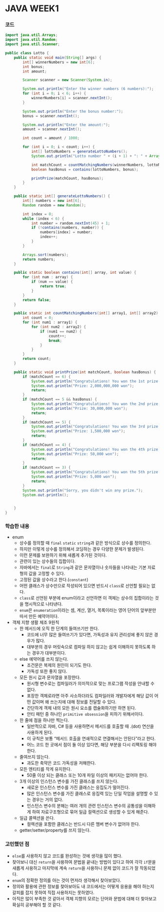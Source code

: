 # JAVA WEEK1

### 코드

```java
import java.util.Arrays;
import java.util.Random;
import java.util.Scanner;

public class Lotto {
    public static void main(String[] args) {
        int[] winnerNumbers = new int[6];
        int bonus;
        int amount;

        Scanner scanner = new Scanner(System.in);

        System.out.println("Enter the winner numbers (6 numbers):");
        for (int i = 0; i < 6; i++) {
            winnerNumbers[i] = scanner.nextInt();
        }

        System.out.println("Enter the bonus number:");
        bonus = scanner.nextInt();

        System.out.println("Enter the amount:");
        amount = scanner.nextInt();

        int count = amount / 1000;

        for (int i = 0; i < count; i++) {
            int[] lottoNumbers = generateLottoNumbers();
            System.out.println("Lotto number " + (i + 1) + ": " + Arrays.toString(lottoNumbers));

            int matchCount = countMatchingNumbers(winnerNumbers, lottoNumbers);
            boolean hasBonus = contains(lottoNumbers, bonus);

            printPrize(matchCount, hasBonus);
        }
    }

    public static int[] generateLottoNumbers() {
        int[] numbers = new int[6];
        Random random = new Random();

        int index = 0;
        while (index < 6) {
            int number = random.nextInt(45) + 1;
            if (!contains(numbers, number)) {
                numbers[index] = number;
                index++;
            }
        }

        Arrays.sort(numbers);
        return numbers;
    }

    public static boolean contains(int[] array, int value) {
        for (int num : array) {
            if (num == value) {
                return true;
            }
        }
        return false;
    }

    public static int countMatchingNumbers(int[] array1, int[] array2) {
        int count = 0;
        for (int num1 : array1) {
            for (int num2 : array2) {
                if (num1 == num2) {
                    count++;
                    break;
                }
            }
        }
        return count;
    }

    public static void printPrize(int matchCount, boolean hasBonus) {
        if (matchCount == 6) {
            System.out.println("Congratulations! You won the 1st prize! (6 numbers match)");
            System.out.println("Prize: 2,000,000,000 won");
            return;
        }
        if (matchCount == 5 && hasBonus) {
            System.out.println("Congratulations! You won the 2nd prize! (5 numbers + bonus match)");
            System.out.println("Prize: 30,000,000 won");
            return;
        }
        if (matchCount == 5) {
            System.out.println("Congratulations! You won the 3rd prize! (5 numbers match)");
            System.out.println("Prize: 1,500,000 won");
            return;
        }
        if (matchCount == 4) {
            System.out.println("Congratulations! You won the 4th prize! (4 numbers match)");
            System.out.println("Prize: 50,000 won");
            return;
        }
        if (matchCount == 3) {
            System.out.println("Congratulations! You won the 5th prize! (3 numbers match)");
            System.out.println("Prize: 5,000 won");
            return;
        }
        System.out.println("Sorry, you didn't win any prize.");
        System.out.println();
    

    }
}
```

### 학습한 내용

- enum
    - 상수를 정의할 때 `final` `static` `string`과 같은 방식으로 상수를 정의한다.
    - 하지만 이렇게 상수를 정의해서 코딩하는 경우 다양한 문제가 발생된다.
    - 이런 문제를 보완하기 위해 새롭게 추가된 것이다.
    - 관련이 있는 상수들의 집합이다.
    - 자바에서는 `final`로 `String`과 같은 문자열이나 숫자들을 나타내는 기본 자료형의 값을 고정할 수 있다.
    - 고정된 값을 상수라고 한다.(`constant`)
    - 어떤 클래스가 상수만으로 작성되어 있으면 반드시 `class`로 선언할 필요는 없다.
    - `class`로 선언된 부분에 enum이라고 선언하면 이 객체는 상수의 집합이라는 것을 명시적으로 나타낸다.
    - `enum`은 `enumeration`이라는 셈, 계산, 열거, 목록이라는 영어 단어의 앞부분만 따서 만든 예약어이다.
- 객체 지향 생활 체조 9원칙
    - 한 메서드에 오직 한 단계의 들여쓰기만 한다.
        - 코드에 너무 많은 들여쓰기가 있다면, 가독성과 유지 관리성에 좋지 않은 경우가 많다.
        - 대부분의 경우 머릿속으로 컴파일 하지 않고는 쉽게 이해하지 못하도록 하는 경우가 대부분이다.
    - else 예약어를 쓰지 않는다.
        - 조건문은 복제의 원인이 되기도 한다.
        - 가독성 또한 좋지 않다.
    - 모든 원시 값과 문자열을 포장한다.
        - 원시형 변수로는 컴파일러가 의미적으로 맞는 프로그램 작성을 안내할 수 없다.
        - 포장한 객체로라면 아주 사소하더라도 컴파일러와 개발자에게 해당 값이 어떤 값이며 왜 쓰는지에 대해 정보를 전달할 수 있다.
        - 간단하게 객체 내의 모든 원시 요소를 캡슐화하기만 하면 된다.
        - 안티 패턴 중 하나인 `primitive obsession`을 피하기 위해서이다.
    - 한 줄에 점을 하나만 찍는다.
        - 일반적으로 자바, C# 등을 사용하면서 메서드를 호출할 때 .(dot) 연산을 사용하게 된다.
        - 이 규칙은 보통 “메서드 호출을 연쇄적으로 연결해서는 안된다”라고 한다.
        - 어느 코드 한 곳에서 점이 둘 이상 있다면, 해당 부분을 다시 리팩토링 해야 한다.
    - 줄여쓰지 않는다.
        - 과도한 축약은 코드 가독성을 저해한다.
    - 모든 엔티티를 작게 유지한다.
        - 50줄 이상 되는 클래스 또는 10개 파일 이상의 패키지는 없어야 한다.
    - 3개 이상의 인스턴스 변수를 가진 클래스를 쓰지 않는다.
        - 새로운 인스턴스 변수를 가진 클래스는 응집도가 떨어진다.
        - 많은 인스턴스 변수를 가진 클래스로 응집력 있는 단일 작업을 설명할 수 있는 경우는 거의 없다.
        - 인스턴스 변수의 분해는 여러 개의 관련 인스턴스 변수의 공통성을 이해하게 하여 자료구조형으로 묶어 일급 컬렉션으로 생성할 수 있게 해준다.
    - 일급 콜렉션을 쓴다.
        - 컬렉션을 포함한 클래스는 반드시 다른 멤버 변수가 없어야 한다.
    - getter/setter/property를 쓰지 않는다.

### 고민했던 점

- `else`를 사용하지 않고 코드를 완성하는 것에 생각을 많이 했다.
- 찾아보니 대신 `return`을 사용하여 문법을 끝내는 방법이 있다고 하여 각각 `if`문을 새롭게 사용하고 마지막에 계속 `return`을 사용하니 문제 없이 코드가 잘 작동되었다.
- `enum`의 정확한 정의를 아는 것이 먼저라 생각해서 찾아보았다.
- 정의와 활용에 관한 정보를 찾아보아도 내 코드에서는 어떻게 응용을 해야 하는지 갈피를 잡지 못하여 직접 사용하지는 못하였다.
- 아직은 많이 부족한 것 같아서 객체 지향의 모르는 단어와 문법에 대해 더 찾아보고 확실히 공부해야 할 것 같다.